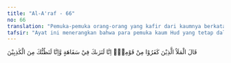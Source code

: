 ```yaml
---
title: "Al-A'raf - 66"
no: 66
translation: "Pemuka-pemuka orang-orang yang kafir dari kaumnya berkata, “Sesungguhnya kami memandang kamu benar-benar kurang waras dan kami kira kamu termasuk orang-orang yang berdusta.”"
tafsir: "Ayat ini menerangkan bahwa para pemuka kaum Hud yang tetap dalam kekufuran dan tetap menentang kerasulan Hud bukan saja menolak seruannya, malahan mereka menegaskan bahwa mereka berada dalam agama yang benar dan mereka memandang bahwa Nabi Hud itulah yang berada dalam kesesatan, disebabkan ia meninggalkan agama mereka dan menghina orang-orang yang terkemuka di kalangan kaumnya yang mereka anggap suci. Orang-orang yang dianggap suci itu setelah mati mereka keramatkan dalam bentuk patung guna mendapatkan syafaat dan berkahnya dari mereka. Nabi Hud menentang paham mereka. Karena itu mereka menuduh bahwa Nabi Hud adalah pendusta yang berada dalam kesesatan sebagaimana halnya rasul-rasul dahulu, juga didustakan oleh kaumnya, disebabkan mereka berlawanan paham dengan kaumnya."
---
```


قَالَ الْمَلَاُ الَّذِيْنَ كَفَرُوْا مِنْ قَوْمِهٖٓ اِنَّا لَنَرٰىكَ فِيْ سَفَاهَةٍ وَّاِنَّا لَنَظُنُّكَ مِنَ الْكٰذِبِيْنَ 
